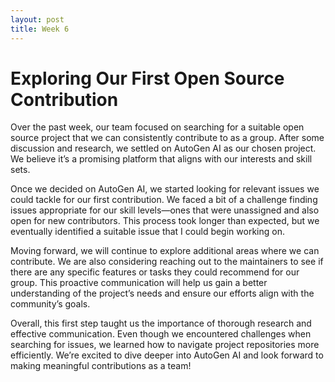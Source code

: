 ```yaml
---
layout: post
title: Week 6
---
```

# Exploring Our First Open Source Contribution
Over the past week, our team focused on searching for a suitable open source project that we can consistently contribute to as a group. After some discussion and research, we settled on AutoGen AI as our chosen project. We believe it’s a promising platform that aligns with our interests and skill sets.

Once we decided on AutoGen AI, we started looking for relevant issues we could tackle for our first contribution. We faced a bit of a challenge finding issues appropriate for our skill levels—ones that were unassigned and also open for new contributors. This process took longer than expected, but we eventually identified a suitable issue that I could begin working on.
<!--more-->
Moving forward, we will continue to explore additional areas where we can contribute. We are also considering reaching out to the maintainers to see if there are any specific features or tasks they could recommend for our group. This proactive communication will help us gain a better understanding of the project’s needs and ensure our efforts align with the community’s goals.

Overall, this first step taught us the importance of thorough research and effective communication. Even though we encountered challenges when searching for issues, we learned how to navigate project repositories more efficiently. We’re excited to dive deeper into AutoGen AI and look forward to making meaningful contributions as a team!